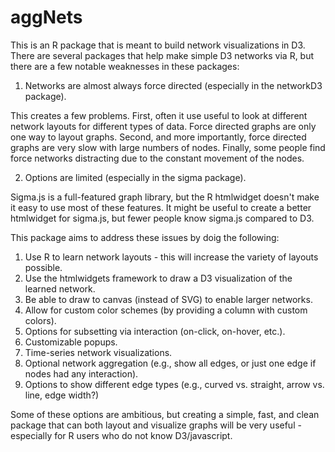 # aggNets

This is an R package that is meant to build network visualizations in D3.  There are several packages that help make simple D3 networks via R, but there are a few notable weaknesses in these packages:

1. Networks are almost always force directed (especially in the networkD3 package).

This creates a few problems.  First, often it use useful to look at different network layouts for different types of data.  Force directed graphs are only one way to layout graphs.  Second, and more importantly, force directed graphs are very slow with large numbers of nodes.  Finally, some people find force networks distracting due to the constant movement of the nodes.

2. Options are limited (especially in the sigma package).

Sigma.js is a full-featured graph library, but the R htmlwidget doesn't make it easy to use most of these features.  It might be useful to create a better htmlwidget for sigma.js, but fewer people know sigma.js compared to D3.  

This package aims to address these issues by doig the following:

1. Use R to learn network layouts - this will increase the variety of layouts possible.
2. Use the htmlwidgets framework to draw a D3 visualization of the learned network.
3. Be able to draw to canvas (instead of SVG) to enable larger networks.
4. Allow for custom color schemes (by providing a column with custom colors).
5. Options for subsetting via interaction (on-click, on-hover, etc.).
6. Customizable popups.
7. Time-series network visualizations.
8. Optional network aggregation (e.g., show all edges, or just one edge if nodes had any interaction).
9. Options to show different edge types (e.g., curved vs. straight, arrow vs. line, edge width?)

Some of these options are ambitious, but creating a simple, fast, and clean package that can both layout and visualize graphs will be very useful - especially for R users who do not know D3/javascript.

